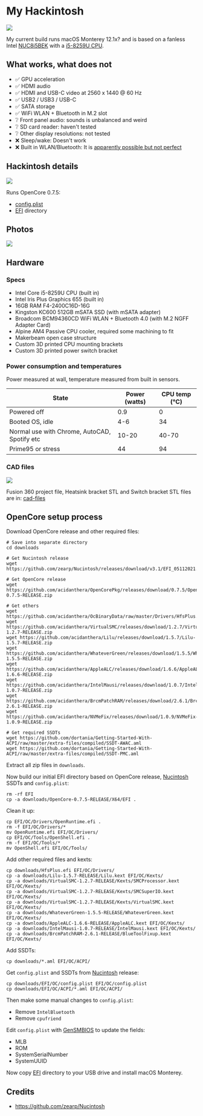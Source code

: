 # My Hackintosh

![](img/7.jpg)

My current build runs macOS Monterey 12.1x? and is based on a fanless Intel [NUC8i5BEK](https://ark.intel.com/content/www/us/en/ark/products/126147/intel-nuc-kit-nuc8i5bek.html) with a [i5-8259U CPU](https://ark.intel.com/content/www/us/en/ark/products/135935/intel-core-i58259u-processor-6m-cache-up-to-3-80-ghz.html).

## What works, what does not

- ✅ GPU acceleration
- ✅ HDMI audio
- ✅ HDMI and USB-C video at 2560 x 1440 @ 60 Hz
- ✅ USB2 / USB3 / USB-C
- ✅ SATA storage
- ✅ WiFi WLAN + Bluetooth in M.2 slot
- ❔ Front panel audio: sounds is unbalanced and weird
- ❔ SD card reader: haven't tested
- ❔ Other display resolutions: not tested
- ❌ Sleep/wake: Doesn't work
- ❌ Built in WLAN/Bluetooth: It is [apparently possible but not perfect](https://github.com/OpenIntelWireless/itlwm)

## Hackintosh details

![](img/mac-os-screenshot.png)

Runs OpenCore 0.7.5:

- [config.plist](EFI/OC/config.plist)
- [EFI](EFI) directory

## Photos

[![](img/more-photos.png)](img)

## Hardware

### Specs

- Intel Core i5-8259U CPU (built in)
- Intel Iris Plus Graphics 655 (built in)
- 16GB RAM F4-2400C16D-16G
- Kingston KC600 512GB mSATA SSD (with mSATA adapter)
- Broadcom BCM94360CD WiFi WLAN + Bluetooth 4.0 (with M.2 NGFF Adapter Card)
- Alpine AM4 Passive CPU cooler, required some machining to fit
- Makerbeam open case structure
- Custom 3D printed CPU mounting brackets
- Custom 3D printed power switch bracket

### Power consumption and temperatures

Power measured at wall, temperature measured from built in sensors.

| State                                        | Power (watts) | CPU temp (°C) |
|----------------------------------------------|---------------|---------------|
| Powered off                                  | 0.9           | 0             |
| Booted OS, idle                              | 4-6           | 34            |
| Normal use with Chrome, AutoCAD, Spotify etc | 10-20         | 40-70         |
| Prime95 or stress                            | 44            | 94            |

### CAD files

[![](img/cad-header.png)](#)

Fusion 360 project file, Heatsink bracket STL and Switch bracket STL files are in: [cad-files](cad-files)

## OpenCore setup process

Download OpenCore release and other required files:

```
# Save into separate directory
cd downloads

# Get Nucintosh release
wget https://github.com/zearp/Nucintosh/releases/download/v3.1/EFI_05112021.zip

# Get OpenCore release
wget https://github.com/acidanthera/OpenCorePkg/releases/download/0.7.5/OpenCore-0.7.5-RELEASE.zip

# Get others
wget https://github.com/acidanthera/OcBinaryData/raw/master/Drivers/HfsPlus.efi
wget https://github.com/acidanthera/VirtualSMC/releases/download/1.2.7/VirtualSMC-1.2.7-RELEASE.zip
wget https://github.com/acidanthera/Lilu/releases/download/1.5.7/Lilu-1.5.7-RELEASE.zip
wget https://github.com/acidanthera/WhateverGreen/releases/download/1.5.5/WhateverGreen-1.5.5-RELEASE.zip
wget https://github.com/acidanthera/AppleALC/releases/download/1.6.6/AppleALC-1.6.6-RELEASE.zip
wget https://github.com/acidanthera/IntelMausi/releases/download/1.0.7/IntelMausi-1.0.7-RELEASE.zip
wget https://github.com/acidanthera/BrcmPatchRAM/releases/download/2.6.1/BrcmPatchRAM-2.6.1-RELEASE.zip
wget https://github.com/acidanthera/NVMeFix/releases/download/1.0.9/NVMeFix-1.0.9-RELEASE.zip

# Get required SSDTs
wget https://github.com/dortania/Getting-Started-With-ACPI/raw/master/extra-files/compiled/SSDT-AWAC.aml
wget https://github.com/dortania/Getting-Started-With-ACPI/raw/master/extra-files/compiled/SSDT-PMC.aml
```

Extract all zip files in `downloads`.

Now build our initial EFI directory based on OpenCore release, [Nucintosh](https://github.com/zearp/Nucintosh) SSDTs and `config.plist`:

```
rm -rf EFI
cp -a downloads/OpenCore-0.7.5-RELEASE/X64/EFI .
```

Clean it up:

```
cp EFI/OC/Drivers/OpenRuntime.efi .
rm -f EFI/OC/Drivers/*
mv OpenRuntime.efi EFI/OC/Drivers/
cp EFI/OC/Tools/OpenShell.efi .
rm -f EFI/OC/Tools/*
mv OpenShell.efi EFI/OC/Tools/
```

Add other required files and kexts:

```
cp downloads/HfsPlus.efi EFI/OC/Drivers/
cp -a downloads/Lilu-1.5.7-RELEASE/Lilu.kext EFI/OC/Kexts/
cp -a downloads/VirtualSMC-1.2.7-RELEASE/Kexts/SMCProcessor.kext EFI/OC/Kexts/
cp -a downloads/VirtualSMC-1.2.7-RELEASE/Kexts/SMCSuperIO.kext EFI/OC/Kexts/
cp -a downloads/VirtualSMC-1.2.7-RELEASE/Kexts/VirtualSMC.kext EFI/OC/Kexts/
cp -a downloads/WhateverGreen-1.5.5-RELEASE/WhateverGreen.kext EFI/OC/Kexts/
cp -a downloads/AppleALC-1.6.6-RELEASE/AppleALC.kext EFI/OC/Kexts/
cp -a downloads/IntelMausi-1.0.7-RELEASE/IntelMausi.kext EFI/OC/Kexts/
cp -a downloads/BrcmPatchRAM-2.6.1-RELEASE/BlueToolFixup.kext EFI/OC/Kexts/
```

Add SSDTs:

```
cp downloads/*.aml EFI/OC/ACPI/
```

Get `config.plist` and SSDTs from [Nucintosh](https://github.com/zearp/Nucintosh) release:

```
cp downloads/EFI/OC/config.plist EFI/OC/config.plist
cp downloads/EFI/OC/ACPI/*.aml EFI/OC/ACPI/
```

Then make some manual changes to `config.plist`:

- Remove `IntelBluetooth`
- Remove `cpufriend`

Edit `config.plist` with [GenSMBIOS](https://github.com/corpnewt/GenSMBIOS) to update the fields:

- MLB
- ROM
- SystemSerialNumber
- SystemUUID

Now copy [EFI](EFI) directory to your USB drive and install macOS Monterey.

## Credits

- https://github.com/zearp/Nucintosh
